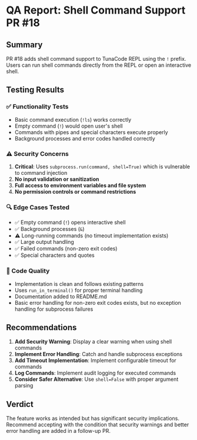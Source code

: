 # QA Report: Shell Command Support PR #18

## Summary

PR #18 adds shell command support to TunaCode REPL using the `!` prefix. Users can run shell commands directly from the REPL or open an interactive shell.

## Testing Results

### ✅ Functionality Tests
- Basic command execution (`!ls`) works correctly
- Empty command (`!`) would open user's shell
- Commands with pipes and special characters execute properly
- Background processes and error codes handled correctly

### ⚠️ Security Concerns
1. **Critical**: Uses `subprocess.run(command, shell=True)` which is vulnerable to command injection
2. **No input validation or sanitization**
3. **Full access to environment variables and file system**
4. **No permission controls or command restrictions**

### 🔍 Edge Cases Tested
- ✅ Empty command (`!`) opens interactive shell
- ✅ Background processes (`&`)
- ⚠️ Long-running commands (no timeout implementation exists)
- ✅ Large output handling
- ✅ Failed commands (non-zero exit codes)
- ✅ Special characters and quotes

### 📝 Code Quality
- Implementation is clean and follows existing patterns
- Uses `run_in_terminal()` for proper terminal handling
- Documentation added to README.md
- Basic error handling for non-zero exit codes exists, but no exception handling for subprocess failures

## Recommendations

1. **Add Security Warning**: Display a clear warning when using shell commands
2. **Implement Error Handling**: Catch and handle subprocess exceptions
3. **Add Timeout Implementation**: Implement configurable timeout for commands
4. **Log Commands**: Implement audit logging for executed commands
5. **Consider Safer Alternative**: Use `shell=False` with proper argument parsing

## Verdict

The feature works as intended but has significant security implications. Recommend accepting with the condition that security warnings and better error handling are added in a follow-up PR.
